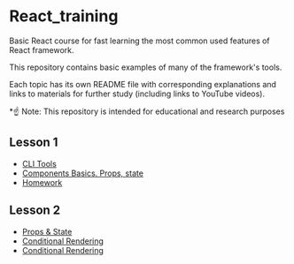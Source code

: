# React_training
Basic React course for fast learning the most common used features of React framework.

This repository contains basic examples of many of the framework's tools.

Each topic has its own README file with corresponding explanations and links to materials for further study (including links to YouTube videos). 

*☝ Note: This repository is intended for educational and research purposes

## Lesson 1

* [CLI Tools](Lesson-1/CLI-tools)
* [Components Basics. Props, state](Lesson-1/Components-basics)
* [Homework](Lesson-1/HW-Lesson-1)

## Lesson 2

* [Props & State](Lesson-2)
* [Conditional Rendering](Lesson-2/Conditional-rendering)
* [Conditional Rendering](Lesson-2/HW-Lesson-2)

